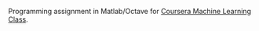 Programming assignment in Matlab/Octave for [Coursera Machine Learning Class](https://www.coursera.org/learn/machine-learning/).
